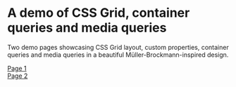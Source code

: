 # A demo of CSS Grid, container queries and media queries

Two demo pages showcasing CSS Grid layout, custom properties, container queries and media queries in a beautiful Müller-Brockmann-inspired design.

[Page 1](https://oelna.github.io/grid-drag-container-demo/index.html)  
[Page 2](https://oelna.github.io/grid-drag-container-demo/container.html)
